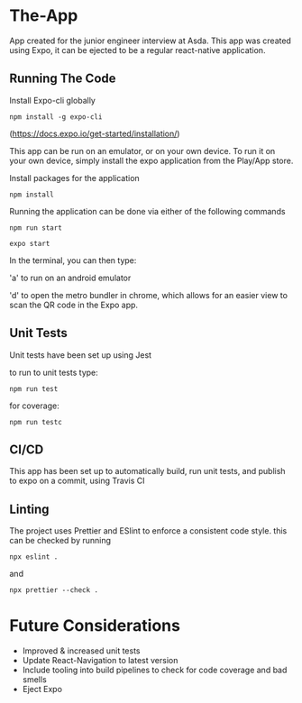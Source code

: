# The-App

App created for the junior engineer interview at Asda.
This app was created using Expo, it can be ejected to be a regular react-native application.

## Running The Code

Install Expo-cli globally

```
npm install -g expo-cli
```

(https://docs.expo.io/get-started/installation/)

This app can be run on an emulator, or on your own device.
To run it on your own device, simply install the expo application from the Play/App store.

Install packages for the application

```
npm install
```

Running the application can be done via either of the following commands

```
npm run start
```

```
expo start
```

In the terminal, you can then type:

'a' to run on an android emulator

'd' to open the metro bundler in chrome, which allows for an easier view to scan the QR code in the Expo app.

## Unit Tests

Unit tests have been set up using Jest

to run to unit tests type:

```
npm run test
```

for coverage:

```
npm run testc
```

## CI/CD

This app has been set up to automatically build, run unit tests, and publish to expo on a commit, using Travis CI

## Linting

The project uses Prettier and ESlint to enforce a consistent code style.
this can be checked by running

```
npx eslint .
```

and

```
npx prettier --check .
```

# Future Considerations

<ul>
<li> Improved & increased unit tests </li>
<li> Update React-Navigation to latest version </li>
<li> Include tooling into build pipelines to check for code coverage and bad smells </li>
<li> Eject Expo </li>
</ul>
